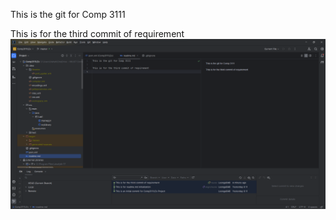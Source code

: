 This is the git for Comp 3111

This is for the third commit of requirement
![Lab1_screenshot.png](Lab1_screenshot.png)